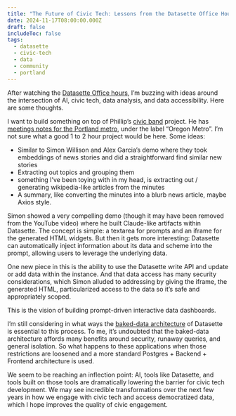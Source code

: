 ```yaml
---
title: "The Future of Civic Tech: Lessons from the Datasette Office Hours"
date: 2024-11-17T08:00:00.000Z
draft: false
includeToc: false
tags:
  - datasette
  - civic-tech
  - data
  - community
  - portland
---
```


After watching the [Datasette Office hours](https://www.youtube.com/watch?v=OziYd7xcGzc&ab_channel=SimonWillison), I’m buzzing with ideas around the intersection of AI, civic tech, data analysis, and data accessibility. Here are some thoughts.

I want to build something on top of Phillip’s [civic band](https://civic.band/) project. He has [meetings notes for the Portland metro](https://oregon-metro.or.civic.band/meetings/minutes), under the label “Oregon Metro”. I’m not sure what a good 1 to 2 hour project would be here. Some ideas:

- Similar to Simon Willison and Alex Garcia’s demo where they took embeddings of news stories and did a straightforward find similar new stories
- Extracting out topics and grouping them
- something I’ve been toying with in my head, is extracting out / generating wikipedia-like articles from the minutes
- A summary, like converting the minutes into a blurb news article, maybe Axios style.

Simon showed a very compelling demo (though it may have been removed from the YouTube video) where he built Claude-like artifacts within Datasette. The concept is simple: a textarea for prompts and an iframe for the generated HTML widgets. But then it gets more interesting: Datasette can automatically inject information about its data and scheme into the prompt, allowing users to leverage the underlying data.

One new piece in this is the ability to use the Datasette write API and update or add data within the instance. And that data access has many security considerations, which Simon alluded to addressing by giving the iframe, the generated HTML, particularized access to the data so it’s safe and appropriately scoped.

This is the vision of building prompt-driven interactive data dashboards.

I’m still considering in what ways the [baked-data architecture](https://simonwillison.net/2020/Dec/13/datasette-io/) of Datasette is essential to this process. To me, it’s undoubted that the baked-data architecture affords many benefits around security, runaway queries, and general isolation. So what happens to these applications when those restrictions are loosened and a more standard Postgres \+ Backend \+ Frontend architecture is used.

We seem to be reaching an inflection point: AI, tools like Datasette, and tools built on those tools are dramatically lowering the barrier for civic tech development. We may see incredible transformations over the next few years in how we engage with civic tech and access democratized data, which I hope improves the quality of civic engagement.
